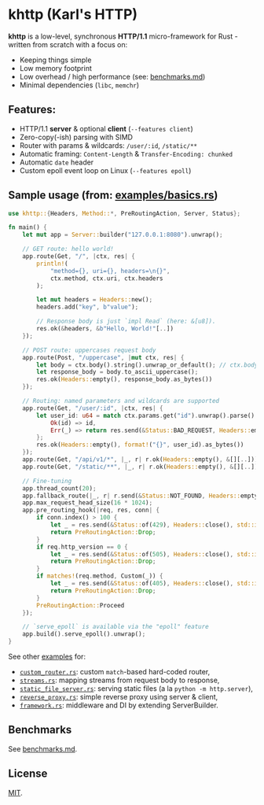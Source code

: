 # khttp (Karl's HTTP)

**khttp** is a low-level, synchronous **HTTP/1.1** micro-framework for Rust - written from scratch with a focus on:

* Keeping things simple
* Low memory footprint
* Low overhead / high performance (see: [benchmarks.md](./benchmarks.md))
* Minimal dependencies (`libc`, `memchr`)

## Features:

* HTTP/1.1 **server** & optional **client** (`--features client`)
* Zero-copy(-ish) parsing with SIMD
* Router with params & wildcards: `/user/:id`, `/static/**`
* Automatic framing: `Content-Length` & `Transfer-Encoding: chunked`
* Automatic `date` header
* Custom epoll event loop on Linux (`--features epoll`)

## Sample usage (from: [examples/basics.rs](./examples/basics.rs))

```rust
use khttp::{Headers, Method::*, PreRoutingAction, Server, Status};

fn main() {
    let mut app = Server::builder("127.0.0.1:8080").unwrap();

    // GET route: hello world!
    app.route(Get, "/", |ctx, res| {
        println!(
            "method={}, uri={}, headers=\n{}",
            ctx.method, ctx.uri, ctx.headers
        );

        let mut headers = Headers::new();
        headers.add("key", b"value");

        // Response body is just `impl Read` (here: &[u8]).
        res.ok(&headers, &b"Hello, World!"[..])
    });

    // POST route: uppercases request body
    app.route(Post, "/uppercase", |mut ctx, res| {
        let body = ctx.body().string().unwrap_or_default(); // ctx.body() is `impl Read`
        let response_body = body.to_ascii_uppercase();
        res.ok(Headers::empty(), response_body.as_bytes())
    });

    // Routing: named parameters and wildcards are supported
    app.route(Get, "/user/:id", |ctx, res| {
        let user_id: u64 = match ctx.params.get("id").unwrap().parse() {
            Ok(id) => id,
            Err(_) => return res.send(&Status::BAD_REQUEST, Headers::empty(), &[][..]),
        };
        res.ok(Headers::empty(), format!("{}", user_id).as_bytes())
    });
    app.route(Get, "/api/v1/*", |_, r| r.ok(Headers::empty(), &[][..]));
    app.route(Get, "/static/**", |_, r| r.ok(Headers::empty(), &[][..]));

    // Fine-tuning
    app.thread_count(20);
    app.fallback_route(|_, r| r.send(&Status::NOT_FOUND, Headers::empty(), &b"404"[..]));
    app.max_request_head_size(16 * 1024);
    app.pre_routing_hook(|req, res, conn| {
        if conn.index() > 100 {
            let _ = res.send(&Status::of(429), Headers::close(), std::io::empty());
            return PreRoutingAction::Drop;
        }
        if req.http_version == 0 {
            let _ = res.send(&Status::of(505), Headers::close(), std::io::empty());
            return PreRoutingAction::Drop;
        }
        if matches!(req.method, Custom(_)) {
            let _ = res.send(&Status::of(405), Headers::close(), std::io::empty());
            return PreRoutingAction::Drop;
        }
        PreRoutingAction::Proceed
    });

    // `serve_epoll` is available via the "epoll" feature
    app.build().serve_epoll().unwrap();
}
```

See other [examples](./examples) for:

* [`custom_router.rs`](./examples/custom_router.rs): custom `match`-based hard-coded router,
* [`streams.rs`](./examples/streams.rs): mapping streams from request body to response,
* [`static_file_server.rs`](./examples/static_file_server.rs): serving static files (a la `python -m http.server`),
* [`reverse_proxy.rs`](./examples/reverse_proxy.rs): simple reverse proxy using server & client,
* [`framework.rs`](./examples/framework.rs): middleware and DI by extending ServerBuilder.

## Benchmarks

See [benchmarks.md](./benchmarks.md).

## License

[MIT](LICENSE).
